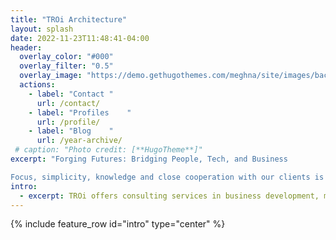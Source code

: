 ```yaml
---
title: "TROi Architecture"
layout: splash
date: 2022-11-23T11:48:41-04:00
header:
  overlay_color: "#000"
  overlay_filter: "0.5"
  overlay_image: "https://demo.gethugothemes.com/meghna/site/images/backgrounds/hero-area.jpg"
  actions:
    - label: "Contact "
      url: /contact/
    - label: "Profiles    "
      url: /profile/
    - label: "Blog    "
      url: /year-archive/
 # caption: "Photo credit: [**HugoTheme**]"
excerpt: "Forging Futures: Bridging People, Tech, and Business

Focus, simplicity, knowledge and close cooperation with our clients is our recipe for creating practical solutions that have a real effect for our clients and their customers."
intro: 
  - excerpt: TROi offers consulting services in business development, management, digitalization, enterprise and solution architecture with a focus on customer value, quality and efficiency.
---
```

{% include feature_row id="intro" type="center" %}


